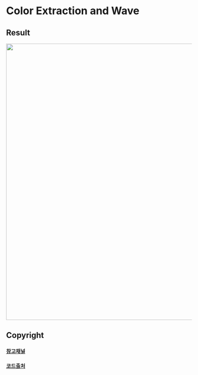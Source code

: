 # Color Extraction and Wave

## Result
<p align="center">
  <img src="../img/color_extraction_and_wave.gif" alt="" width="750px">
</p>

## Copyright
#### [참고채널](https://www.youtube.com/user/cmiscm)

#### [코드출처](https://www.youtube.com/watch?v=kpF0n39xXVM)